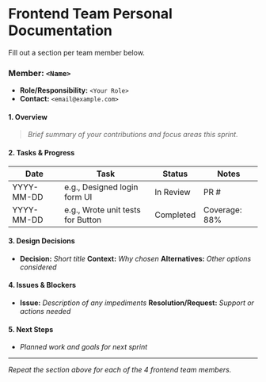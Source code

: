 # Frontend Team Personal Documentation

Fill out a section per team member below.

### Member: `<Name>`

* **Role/Responsibility:** `<Your Role>`
* **Contact:** `<email@example.com>`

#### 1. Overview

> *Brief summary of your contributions and focus areas this sprint.*

#### 2. Tasks & Progress

| Date       | Task                              | Status    | Notes         |
| ---------- | --------------------------------- | --------- | ------------- |
| YYYY-MM-DD | e.g., Designed login form UI      | In Review | PR #<number>  |
| YYYY-MM-DD | e.g., Wrote unit tests for Button | Completed | Coverage: 88% |

#### 3. Design Decisions

* **Decision:** *Short title*
  **Context:** *Why chosen*
  **Alternatives:** *Other options considered*

#### 4. Issues & Blockers

* **Issue:** *Description of any impediments*
  **Resolution/Request:** *Support or actions needed*

#### 5. Next Steps

* *Planned work and goals for next sprint*

---

*Repeat the section above for each of the 4 frontend team members.*
